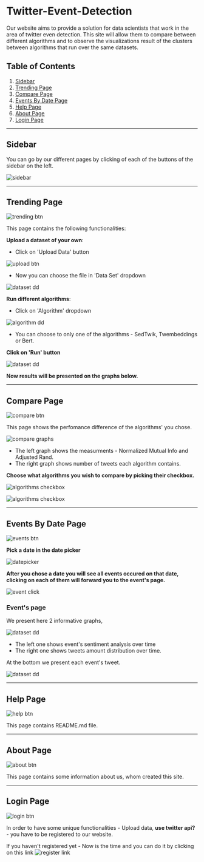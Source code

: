 # Twitter-Event-Detection

Our website aims to provide a solution for data scientists that work in the area of twitter even detection. This site will allow them to compare between different algorithms and to observe the visualizations result of the clusters between 
algorithms that run over the same datasets.

## Table of Contents
1. [Sidebar](#sidebar)
2. [Trending Page](#trending-page)
3. [Compare Page](#compare-page)
4. [Events By Date Page](#events-by-date-page)
5. [Help Page](#help-page)
6. [About Page](#about-page)
7. [Login Page](#login-page)
__________

## Sidebar
You can go by our different pages by clicking of each of the buttons of the sidebar on the left.

![sidebar](/Frontend/assets/sidebar.png)
__________

## Trending Page
![trending btn](/Frontend/assets/TrendingPage/trendingButton.png)

This page contains the following functionalities: 

**Upload a dataset of your own**:

- Click on 'Upload Data' button 

![upload btn](/Frontend/assets/TrendingPage/uploadData.png)

- Now you can choose the file in 'Data Set' dropdown 

![dataset dd](/Frontend/assets/TrendingPage/chooseDataSet.png)

**Run different algorithms**:

- Click on 'Algorithm' dropdown 

![algorithm dd](/Frontend/assets/TrendingPage/selectAlgorithm.png)

- You can choose to only one of the algorithms - SedTwik, Twembeddings or Bert.

**Click on 'Run' button** 

![dataset dd](/Frontend/assets/TrendingPage/runAlgorithm.png)

**Now results will be presented on the graphs below.**
__________
## Compare Page
![compare btn](/Frontend/assets/ComparePage/compareButton.png)

This page shows the perfomance difference of the algorithms' you chose.

![compare graphs](/Frontend/assets/ComparePage/compareGraphs.png)

- The left graph shows the measurments - Normalized Mutual Info and Adjusted Rand.
- The right graph shows number of tweets each algorithm contains.

**Choose what algorithms you wish to compare by picking their checkbox.**

![algorithms checkbox](/Frontend/assets/ComparePage/algorithmCheckbox.png)

![algorithms checkbox](/Frontend/assets/ComparePage/checkAlgorithm.png)
__________

## Events By Date Page
![events btn](/Frontend/assets/EventsPage/eventsButton.png)

**Pick a date in the date picker**

![datepicker](/Frontend/assets/EventsPage/datepicker.png)

**After you chose a date you will see all events occured on that date, clicking on each of them will forward you to the event's page.**

![event click](/Frontend/assets/EventsPage/clickEvent.png)

### Event's page

We present here 2 informative graphs,

![dataset dd](/Frontend/assets/EventPage/eventPageGraphs.png)

- The left one shows event's sentiment analysis over time
- The right one shows tweets amount distribution over time.

At the bottom we present each event's tweet.

![dataset dd](/Frontend/assets/EventPage/eventPageTweets.png)
__________
## Help Page
![help btn](/Frontend/assets/helpButton.png)

This page contains README.md file.
__________
## About Page
![about btn](/Frontend/assets/aboutButton.png)

This page contains some information about us, whom created this site.
__________
## Login Page
![login btn](/Frontend/assets/LoginPage/loginButton.png)

In order to have some unique functionalities - Upload data, **use twitter api?** - you have to be registered to our website. 

If you haven't registered yet - Now is the time and you can do it by clicking on this link 
![register link](/Frontend/assets/LoginPage/registerLink.png)
